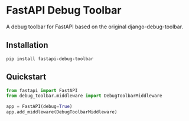 # FastAPI Debug Toolbar

A debug toolbar for FastAPI based on the original django-debug-toolbar.

## Installation

```shell
pip install fastapi-debug-toolbar
```

## Quickstart

```py
from fastapi import FastAPI
from debug_toolbar.middleware import DebugToolbarMiddleware

app = FastAPI(debug=True)
app.add_middleware(DebugToolbarMiddleware)
```
